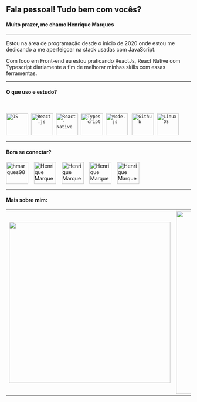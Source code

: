 ## Fala pessoal! Tudo bem com vocês?

#### Muito prazer, me chamo Henrique Marques

---

Estou na área de programação desde o inicio de 2020 onde estou me dedicando a me aperfeiçoar na stack usadas com JavaScript.

Com foco em Front-end eu estou praticando ReactJs, React Native com Typescript diariamente a fim de melhorar minhas skills com essas ferramentas.

---

#### O que uso e estudo?

<br/>
<p align="left">
  <code><img src="https://user-images.githubusercontent.com/51785898/91357834-3eb8df00-e7c8-11ea-9936-0ce666ac2a11.png" alt="JS" height="60" width="60""/></code>&nbsp;
  <code><img src="https://user-images.githubusercontent.com/51785898/91357843-411b3900-e7c8-11ea-8161-3e8191a6cde2.png" alt="React.js" width="60" height="60" /></code>&nbsp;
<code><img src="https://user-images.githubusercontent.com/51785898/91357845-424c6600-e7c8-11ea-9457-53c06cf3b6ed.png" alt="React-Native" width="60" height="60" /></code>&nbsp;
<code><img src="https://user-images.githubusercontent.com/51785898/91358426-3319e800-e7c9-11ea-9df0-b5a207cecfce.png" alt="Typescript" height="60" width="60""/></code>&nbsp;
    <code><img src="https://user-images.githubusercontent.com/51785898/91357850-44162980-e7c8-11ea-966c-a7ebaba08ba3.png" alt="Node.js" height="60" width="60""/></code>
    &nbsp;
      <code><img src="https://user-images.githubusercontent.com/51785898/91358353-0cf44800-e7c9-11ea-9a54-0a988aa2837c.png" alt="Github" height="60" width="60""/></code>&nbsp;
  <code><img src="https://camo.githubusercontent.com/11ab33aade76b32789dfac7a4c04e051924fb22d/68747470733a2f2f6564656e742e6769746875622e696f2f537570657254696e7949636f6e732f696d616765732f7376672f6c696e75782e737667" alt="Linux OS" height="60" width="60"/></code>
   </p>

---

#### Bora se conectar?

  <p align="left">
<a href="https://www.instagram.com/hmarques98/" target="_blank"><img  align="center" src="https://www.flaticon.com/svg/static/icons/svg/168/168941.svg" alt="hmarques98" height="60" width="60" /></a> &nbsp;&nbsp;
<a href="https://twitter.com/jhmarques098" target="_blank"><img align="center" src="https://www.flaticon.com/svg/static/icons/svg/168/168930.svg" alt="Henrique Marques" height="60" width="60" /></a> &nbsp;&nbsp;
  <a href="https://www.linkedin.com/in/hmarques98/" target="_blank"><img align="center" src="https://www.flaticon.com/svg/static/icons/svg/168/168944.svg" alt="Henrique Marques" height="60" width="60" /></a> &nbsp;&nbsp;
  <a href="https://wa.link/6aciyc" target="blank"><img align="center" src="https://www.flaticon.com/svg/static/icons/svg/168/168945.svg" alt="Henrique Marques" height="60" width="60" /></a> &nbsp;&nbsp;
  <a href="mailto:marquesprogrammer@hotmail.com" target="_blank"><img align="center" src="https://www.flaticon.com/svg/static/icons/svg/1362/1362982.svg" alt="Henrique Marques" height="60" width="60" /></a> &nbsp;&nbsp;
</p>

---

#### Mais sobre mim:

<center>
    <table align="center">
      <tr>
          <td>
              <img width="440px" align="center" src="https://github-readme-stats.vercel.app/api?username=hmarques98&show_icons=true&count_private=true&hide_border=true" />
          </td>
          <td>
              <img width="500px" align="center" src="https://github-readme-stats.vercel.app/api/top-langs/?username=hmarques98&hide=html&layout=compact&count_private=true&hide_border=true" />               </td>
      </tr>  
    </table>
</center>
